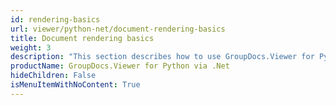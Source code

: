 ```yaml
---
id: rendering-basics
url: viewer/python-net/document-rendering-basics
title: Document rendering basics
weight: 3
description: "This section describes how to use GroupDocs.Viewer for Python to convert different document types to PDF, HTML, PNG, and JPEG formats."
productName: GroupDocs.Viewer for Python via .Net
hideChildren: False
isMenuItemWithNoContent: True
---
```

